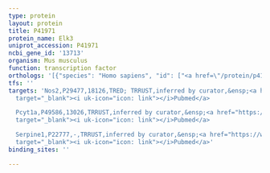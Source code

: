 ```yaml
---
type: protein
layout: protein
title: P41971
protein_name: Elk3
uniprot_accession: P41971
ncbi_gene_id: '13713'
organism: Mus musculus
function: transcription factor
orthologs: '[{"species": "Homo sapiens", "id": ["<a href=\"/protein/p41970\">P41970</a>"]}, {"species": "Rattus norvegicus", "id": ["D4A9V6"]}]'
tfs: ''
targets: 'Nos2,P29477,18126,TRED; TRRUST,inferred by curator,&ensp;<a href="https://www.ncbi.nlm.nih.gov/pubmed/?term=12896968%5Buid%5D+OR+17202159%5Buid%5D+OR+29087512%5Buid%5D"
  target="_blank"><i uk-icon="icon: link"></i>Pubmed</a>

  Pcyt1a,P49586,13026,TRRUST,inferred by curator,&ensp;<a href="https://www.ncbi.nlm.nih.gov/pubmed/?term=16157598%5Buid%5D+OR+19168148%5Buid%5D+OR+29087512%5Buid%5D"
  target="_blank"><i uk-icon="icon: link"></i>Pubmed</a>

  Serpine1,P22777,-,TRRUST,inferred by curator,&ensp;<a href="https://www.ncbi.nlm.nih.gov/pubmed/?term=16314510%5Buid%5D+OR+29087512%5Buid%5D"
  target="_blank"><i uk-icon="icon: link"></i>Pubmed</a>'
binding_sites: ''

---
```

